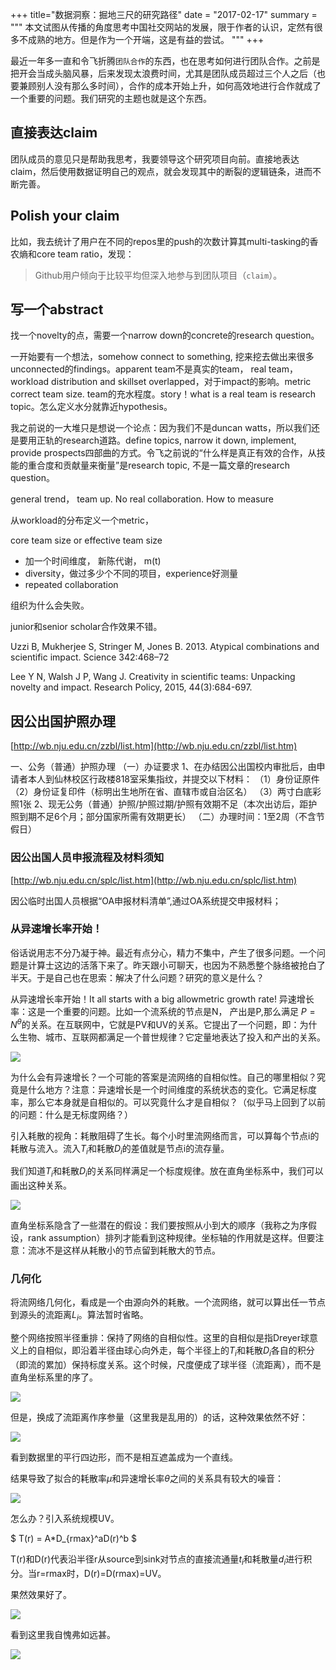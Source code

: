 +++
title="数据洞察：掘地三尺的研究路径"
date = "2017-02-17"
summary = """
本文试图从传播的角度思考中国社交网站的发展，限于作者的认识，定然有很多不成熟的地方。但是作为一个开端，这是有益的尝试。
"""
+++

最近一年多一直和令飞折腾`团队合作`的东西，也在思考如何进行团队合作。之前是把开会当成头脑风暴，后来发现太浪费时间，尤其是团队成员超过三个人之后（也要兼顾别人没有那么多时间），合作的成本开始上升，如何高效地进行合作就成了一个重要的问题。我们研究的主题也就是这个东西。



## 直接表达claim
团队成员的意见只是帮助我思考，我要领导这个研究项目向前。直接地表达claim，然后使用数据证明自己的观点，就会发现其中的断裂的逻辑链条，进而不断完善。

## Polish your claim
比如，我去统计了用户在不同的repos里的push的次数计算其multi-tasking的香农熵和core team ratio，发现：
> Github用户倾向于比较平均但深入地参与到团队项目（`claim`）。

## 写一个abstract

找一个novelty的点，需要一个narrow down的concrete的research question。

一开始要有一个想法，somehow connect to something, 挖来挖去做出来很多unconnected的findings。apparent team不是真实的team， real team， workload distribution and skillset overlapped，对于impact的影响。metric correct team size. team的充水程度。story！what is a real team is research topic。怎么定义水分就靠近hypothesis。

我之前说的一大堆只是想说一个论点：因为我们不是duncan watts，所以我们还是要用正轨的research道路。define topics, narrow it down, implement, provide prospects四部曲的方式。令飞之前说的“什么样是真正有效的合作，从技能的重合度和贡献量来衡量”是research topic, 不是一篇文章的research question。

general trend， team up. No real collaboration. How to measure


从workload的分布定义一个metric，

core team size or effective team size
- 加一个时间维度， 新陈代谢， m(t)
- diversity，做过多少个不同的项目，experience好测量
- repeated collaboration

组织为什么会失败。

junior和senior scholar合作效果不错。





Uzzi B, Mukherjee S, Stringer M, Jones B. 2013. Atypical combinations and scientific impact. Science 342:468–72

Lee Y N, Walsh J P, Wang J. Creativity in scientific teams: Unpacking novelty and impact. Research Policy, 2015, 44(3):684-697.

## 因公出国护照办理

[http://wb.nju.edu.cn/zzbl/list.htm](http://wb.nju.edu.cn/zzbl/list.htm)

一、公务（普通）护照办理
（一）办证要求
1、在办结因公出国校内审批后，由申请者本人到仙林校区行政楼818室采集指纹，并提交以下材料：
（1）身份证原件
（2）身份证复印件（标明出生地所在省、直辖市或自治区名）
（3）两寸白底彩照1张
2、现无公务（普通）护照/护照过期/护照有效期不足（本次出访后，距护照到期不足6个月；部分国家所需有效期更长）
（二）办理时间：1至2周（不含节假日）

### 因公出国人员申报流程及材料须知

[http://wb.nju.edu.cn/splc/list.htm](http://wb.nju.edu.cn/splc/list.htm)

因公临时出国人员根据“OA申报材料清单”,通过OA系统提交申报材料；


### 从异速增长率开始！

俗话说用志不分乃凝于神。最近有点分心，精力不集中，产生了很多问题。一个问题是计算士这边的活落下来了。昨天跟小可聊天，也因为不熟悉整个脉络被抢白了半天。于是自己也在思索：解决了什么问题？研究的意义是什么？

从异速增长率开始！It all starts with a big allowmetric growth rate! 异速增长率：这是一个重要的问题。比如一个流系统的节点是N， 产出是P,那么满足 $P = N^\theta$的关系。在互联网中，它就是PV和UV的关系。它提出了一个问题，即：为什么生物、城市、互联网都满足一个普世规律？它定量地表达了投入和产出的关系。

![](http://wiki.swarma.net/images/thumb/c/c5/Allowmetric_growht_digg_36_days.png/400px-Allowmetric_growht_digg_36_days.png)


为什么会有异速增长？一个可能的答案是流网络的自相似性。自己的哪里相似？究竟是什么地方？注意：异速增长是一个时间维度的系统状态的变化。它满足标度率，那么它本身就是自相似的。可以究竟什么才是自相似？（似乎马上回到了以前的问题：什么是无标度网络？）

引入耗散的视角：耗散阻碍了生长。每个小时里流网络而言，可以算每个节点i的耗散与流入。流入$T_{i}$和耗散$D_{i}$的差值就是节点i的流存量。

我们知道$T_{i}$和耗散$D_{i}$的关系同样满足一个标度规律。放在直角坐标系中，我们可以画出这种关系。

![](http://wiki.swarma.net/images/d/d9/Dissipation_digg_36_days.png)

直角坐标系隐含了一些潜在的假设：我们要按照从小到大的顺序（我称之为序假设，rank assumption）排列才能看到这种规律。坐标轴的作用就是这样。但要注意：流冰不是这样从耗散小的节点留到耗散大的节点。

### 几何化

将流网络几何化，看成是一个由源向外的耗散。一个流网络，就可以算出任一节点到源头的流距离$L_{i}$。算法暂时省略。

整个网络按照半径重排：保持了网络的自相似性。这里的自相似是指Dreyer球意义上的自相似，即沿着半径由球心向外走，每个半径上的$T_{i}$和耗散$D_{i}$各自的积分（即流的累加）保持标度关系。这个时候，尺度便成了球半径（流距离），而不是直角坐标系里的序了。

![](http://wiki.swarma.net/images/thumb/5/58/Hour23.png/400px-Hour23.png)


但是，换成了流距离作序参量（这里我是乱用的）的话，这种效果依然不好：

![](http://wiki.swarma.net/images/thumb/8/84/Les.png/800px-Les.png)

看到数据里的平行四边形，而不是相互遮盖成为一个直线。

结果导致了拟合的耗散率$\mu$和异速增长率$\theta$之间的关系具有较大的噪音：

![](http://wiki.swarma.net/images/thumb/c/ce/MuAndTheta.png/600px-MuAndTheta.png)

怎么办？引入系统规模UV。

$
T(r) = A*D_{rmax}^aD(r)^b
$

T(r)和D(r)代表沿半径r从source到sink对节点的直接流通量$t_{i}$和耗散量$d_{i}$进行积分。当r=rmax时，D(r)=D(rmax)=UV。

果然效果好了。

![](http://wiki.swarma.net/images/thumb/c/c1/Dreyerballscaling.png/800px-Dreyerballscaling.png)

看到这里我自愧弗如远甚。

![](http://wiki.swarma.net/images/7/7e/Addjustedthetaprediction.png)
